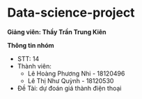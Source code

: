 # Data-science-project

**Giảng viên: Thầy Trần Trung Kiên**

**Thông tin nhóm**
- STT: 14
- Thành viên:
  - Lê Hoàng Phương Nhi - 18120496
  - Lê Thị Như Quỳnh - 18120530
- Đề Tài: dự đoán giá thành điện thoại

